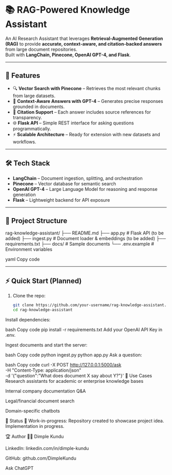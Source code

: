 # 📚 RAG-Powered Knowledge Assistant

An AI Research Assistant that leverages **Retrieval-Augmented Generation (RAG)** to provide **accurate, context-aware, and citation-backed answers** from large document repositories.  
Built with **LangChain, Pinecone, OpenAI GPT-4, and Flask**.

---

## 🚀 Features
- 🔍 **Vector Search with Pinecone** – Retrieves the most relevant chunks from large datasets.  
- 🧠 **Context-Aware Answers with GPT-4** – Generates precise responses grounded in documents.  
- 📑 **Citation Support** – Each answer includes source references for transparency.  
- 🌐 **Flask API** – Simple REST interface for asking questions programmatically.  
- ⚡ **Scalable Architecture** – Ready for extension with new datasets and workflows.  

---

## 🛠️ Tech Stack
- **LangChain** – Document ingestion, splitting, and orchestration  
- **Pinecone** – Vector database for semantic search  
- **OpenAI GPT-4** – Large Language Model for reasoning and response generation  
- **Flask** – Lightweight backend for API exposure  

---

## 📂 Project Structure
rag-knowledge-assistant/
├── README.md
├── app.py # Flask API (to be added)
├── ingest.py # Document loader & embeddings (to be added)
├── requirements.txt
├── docs/ # Sample documents
└── .env.example # Environment variables

yaml
Copy code

---

## ⚡ Quick Start (Planned)
1. Clone the repo:
   ```bash
   git clone https://github.com/your-username/rag-knowledge-assistant.git
   cd rag-knowledge-assistant
Install dependencies:

bash
Copy code
pip install -r requirements.txt
Add your OpenAI API Key in .env.

Ingest documents and start the server:

bash
Copy code
python ingest.py
python app.py
Ask a question:

bash
Copy code
curl -X POST http://127.0.0.1:5000/ask \
  -H "Content-Type: application/json" \
  -d '{"question":"What does document X say about Y?"}'
🎯 Use Cases
Research assistants for academic or enterprise knowledge bases

Internal company documentation Q&A

Legal/financial document search

Domain-specific chatbots

📌 Status
📍 Work-in-progress: Repository created to showcase project idea. Implementation in progress.

🏆 Author
👩‍💻 Dimple Kundu

LinkedIn: linkedin.com/in/dimple-kundu

GitHub: github.com/DimpleKundu







Ask ChatGPT
